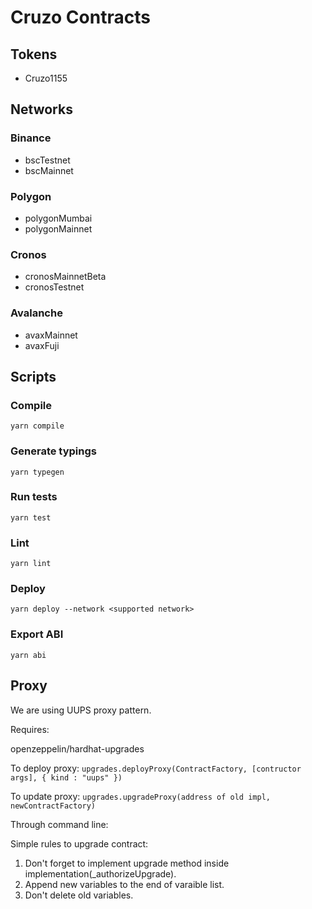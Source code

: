 # Cruzo Contracts

## Tokens 
- Cruzo1155

## Networks
### Binance
- bscTestnet
- bscMainnet
### Polygon
- polygonMumbai
- polygonMainnet
### Cronos
- cronosMainnetBeta
- cronosTestnet
### Avalanche
- avaxMainnet
- avaxFuji

## Scripts

### Compile
`yarn compile`

### Generate typings
`yarn typegen`

### Run tests
`yarn test`

### Lint
`yarn lint`

### Deploy
`yarn deploy --network <supported network>`

### Export ABI
`yarn abi`

## Proxy
We are using UUPS proxy pattern.

Requires:

openzeppelin/hardhat-upgrades

To deploy proxy:
`upgrades.deployProxy(ContractFactory, [contructor args], { kind : "uups" })`

To update proxy:
`upgrades.upgradeProxy(address of old impl, newContractFactory)`

Through command line:



Simple rules to upgrade contract:

1. Don't forget to implement upgrade method inside implementation(_authorizeUpgrade).
2. Append new variables to the end of varaible list.
3. Don't delete old variables.


